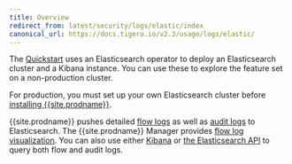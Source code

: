 ```yaml
---
title: Overview
redirect_from: latest/security/logs/elastic/index
canonical_url: https://docs.tigera.io/v2.3/usage/logs/elastic/
---
```


The [Quickstart](../../../getting-started/kubernetes/) uses an Elasticsearch operator to deploy an
Elasticsearch cluster and a Kibana instance. You can use these to explore the feature set on a non-production cluster.

For production, you must set up your own Elasticsearch cluster before [installing {{site.prodname}}](../../../getting-started/kubernetes/installation/).

{{site.prodname}} pushes detailed [flow logs](flow) as well as [audit logs](ee-audit) to Elasticsearch.
The {{site.prodname}} Manager provides [flow log visualization](view#view-in-mgr). You can also use
either [Kibana](view#accessing-logs-from-kibana) or [the Elasticsearch API](view#accessing-logs-from-the-elasticsearch-api)
to query both flow and audit logs.

